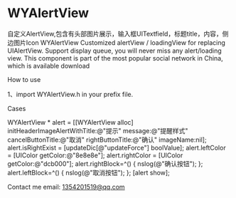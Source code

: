 # WYAlertView
自定义AlertView,包含有头部图片展示，输入框UITextfield，标题title，内容，侧边图片Icon
WYAlertView
Customized alertView / loadingView for replacing UIAlertView. Support display queue, you will never miss any alert/loading view. This component is part of the most popular social network in China, which is available download

How to use

1、import WYAlertView.h in your prefix file.

Cases

WYAlertView * alert = [[WYAlertView alloc] initHeaderImageAlertWithTitle:@"提示" message:@"提醒样式" cancelButtonTitle:@"取消" rightButtonTitle:@"确认" imageName:nil];
    alert.isRightExist = [updateDic[@"updateForce"] boolValue];
    alert.leftColor = [UIColor getColor:@"8e8e8e"];
    alert.rightColor = [UIColor getColor:@"dcb000"];
    alert.rightBlock=^()
    {
        nslog(@"确认按钮");
    };
    alert.leftBlock=^()
    {
        nslog(@"取消按钮");
    };
    [alert show];
    
Contact me
    email: 1354201519@qq.com
